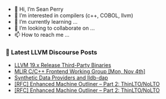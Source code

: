 - 👋 Hi, I’m Sean Perry
- 👀 I’m interested in compilers (c++, COBOL, llvm)
- 🌱 I’m currently learning ...
- 💞️ I’m looking to collaborate on ...
- 📫 How to reach me ...

<!---
s66perry/s66perry is a ✨ special ✨ repository because its `README.md` (this file) appears on your GitHub profile.
You can click the Preview link to take a look at your changes.
--->
### 📕 Latest LLVM Discourse Posts

<!-- DISCOURSE-LLVM:START -->
- [LLVM 19.x Release Third-Party Binaries](https://discourse.llvm.org/t/llvm-19-x-release-third-party-binaries/80374?page=3#post_51)
- [MLIR C/C++ Frontend Working Group [Mon, Nov 4th]](https://discourse.llvm.org/t/mlir-c-c-frontend-working-group-mon-nov-4th/82898#post_1)
- [Synthetic Data Providers and lldb-dap](https://discourse.llvm.org/t/synthetic-data-providers-and-lldb-dap/82768#post_9)
- [[RFC] Enhanced Machine Outliner – Part 2: ThinLTO/NoLTO](https://discourse.llvm.org/t/rfc-enhanced-machine-outliner-part-2-thinlto-nolto/78753?page=2#post_23)
- [[RFC] Enhanced Machine Outliner – Part 2: ThinLTO/NoLTO](https://discourse.llvm.org/t/rfc-enhanced-machine-outliner-part-2-thinlto-nolto/78753?page=2#post_22)
<!-- DISCOURSE-LLVM:END -->
